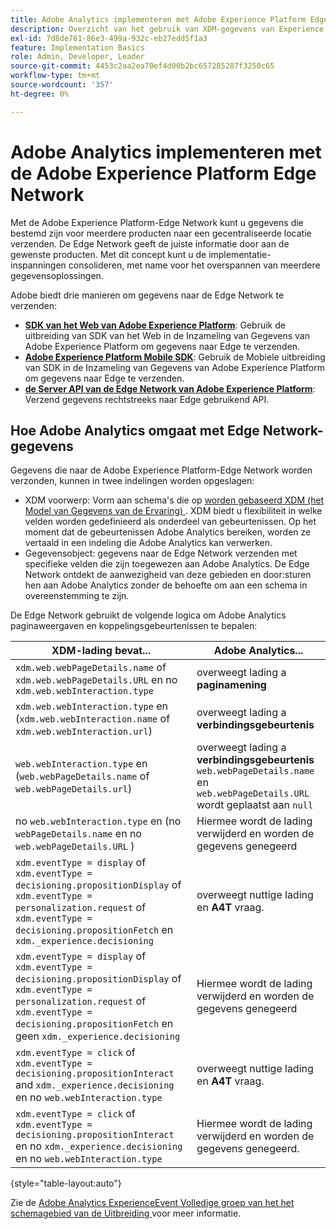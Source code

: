 ```yaml
---
title: Adobe Analytics implementeren met Adobe Experience Platform Edge
description: Overzicht van het gebruik van XDM-gegevens van Experience Platform in Adobe Analytics
exl-id: 7d8de761-86e3-499a-932c-eb27edd5f1a3
feature: Implementation Basics
role: Admin, Developer, Leader
source-git-commit: 4453c2aa2ea70ef4d00b2bc657285287f3250c65
workflow-type: tm+mt
source-wordcount: '357'
ht-degree: 0%

---
```


# Adobe Analytics implementeren met de Adobe Experience Platform Edge Network

Met de Adobe Experience Platform-Edge Network kunt u gegevens die bestemd zijn voor meerdere producten naar een gecentraliseerde locatie verzenden. De Edge Network geeft de juiste informatie door aan de gewenste producten. Met dit concept kunt u de implementatie-inspanningen consolideren, met name voor het overspannen van meerdere gegevensoplossingen.

Adobe biedt drie manieren om gegevens naar de Edge Network te verzenden:

* **[SDK van het Web van Adobe Experience Platform](web-sdk/overview.md)**: Gebruik de uitbreiding van SDK van het Web in de Inzameling van Gegevens van Adobe Experience Platform om gegevens naar Edge te verzenden.
* **[Adobe Experience Platform Mobile SDK](mobile-sdk/overview.md)**: Gebruik de Mobiele uitbreiding van SDK in de Inzameling van Gegevens van Adobe Experience Platform om gegevens naar Edge te verzenden.
* **[de Server API van de Edge Network van Adobe Experience Platform](server-api/overview.md)**: Verzend gegevens rechtstreeks naar Edge gebruikend API.



## Hoe Adobe Analytics omgaat met Edge Network-gegevens

Gegevens die naar de Adobe Experience Platform-Edge Network worden verzonden, kunnen in twee indelingen worden opgeslagen:

* XDM voorwerp: Vorm aan schema&#39;s die op [ worden gebaseerd XDM (het Model van Gegevens van de Ervaring) ](https://experienceleague.adobe.com/docs/experience-platform/xdm/home.html?lang=nl). XDM biedt u flexibiliteit in welke velden worden gedefinieerd als onderdeel van gebeurtenissen. Op het moment dat de gebeurtenissen Adobe Analytics bereiken, worden ze vertaald in een indeling die Adobe Analytics kan verwerken.
* Gegevensobject: gegevens naar de Edge Network verzenden met specifieke velden die zijn toegewezen aan Adobe Analytics. De Edge Network ontdekt de aanwezigheid van deze gebieden en door:sturen hen aan Adobe Analytics zonder de behoefte om aan een schema in overeenstemming te zijn.

De Edge Network gebruikt de volgende logica om Adobe Analytics paginaweergaven en koppelingsgebeurtenissen te bepalen:

| XDM-lading bevat... | Adobe Analytics... |
|---|---|
| `xdm.web.webPageDetails.name` of `xdm.web.webPageDetails.URL` en no `xdm.web.webInteraction.type` | overweegt lading a **paginamening** |
| `xdm.web.webInteraction.type` en (`xdm.web.webInteraction.name` of `xdm.web.webInteraction.url`) | overweegt lading a **verbindingsgebeurtenis** |
| `web.webInteraction.type` en (`web.webPageDetails.name` of `web.webPageDetails.url`) | overweegt lading a **verbindingsgebeurtenis** <br/>`web.webPageDetails.name` en `web.webPageDetails.URL` wordt geplaatst aan `null` |
| no `web.webInteraction.type` en (no `webPageDetails.name` en no `web.webPageDetails.URL` ) | Hiermee wordt de lading verwijderd en worden de gegevens genegeerd |
| `xdm.eventType = display` of <br/>`xdm.eventType = decisioning.propositionDisplay` of <br/>`xdm.eventType = personalization.request` of <br/>`xdm.eventType = decisioning.propositionFetch` en `xdm._experience.decisioning` | overweegt nuttige lading en **A4T** vraag. |
| `xdm.eventType = display` of <br/>`xdm.eventType = decisioning.propositionDisplay` of <br/>`xdm.eventType = personalization.request` of <br/>`xdm.eventType = decisioning.propositionFetch` en geen `xdm._experience.decisioning` | Hiermee wordt de lading verwijderd en worden de gegevens genegeerd |
| `xdm.eventType = click` of `xdm.eventType = decisioning.propositionInteract` and `xdm._experience.decisioning` en no `web.webInteraction.type` | overweegt nuttige lading en **A4T** vraag. |
| `xdm.eventType = click` of `xdm.eventType = decisioning.propositionInteract` en no `xdm._experience.decisioning` en no `web.webInteraction.type` | Hiermee wordt de lading verwijderd en worden de gegevens genegeerd. |

{style="table-layout:auto"}

Zie de [ Adobe Analytics ExperienceEvent Volledige groep van het het schemagebied van de Uitbreiding ](https://experienceleague.adobe.com/docs/experience-platform/xdm/field-groups/event/analytics-full-extension.html) voor meer informatie.

